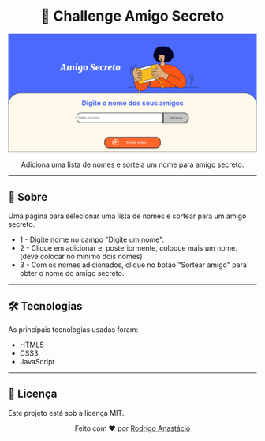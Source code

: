 <h1 align="center">🚀 Challenge Amigo Secreto</h1>

<p align="center">
  <img src="./assets/amigoSecreto.png" alt="Logo do Projeto" />
</p>

<p align="center">
  Adiciona uma lista de nomes e sorteia um nome para amigo secreto.
</p>

---

## 📖 Sobre

Uma página para selecionar uma lista de nomes e sortear para um amigo secreto.

- 1 - Digite nome no campo "Digite um nome".
- 2 - Clique em adicionar e, posteriormente, coloque mais um nome. (deve colocar no mínimo dois nomes)
- 3 - Com os nomes adicionados, clique no botão "Sortear amigo" para obter o nome do amigo secreto.

---

## 🛠 Tecnologias

As principais tecnologias usadas foram:

- HTML5
- CSS3
- JavaScript

---

## 📄 Licença

Este projeto está sob a licença MIT.

<p align="center"> Feito com ❤️ por <a href="https://github.com/rodrigosan003/">Rodrigo Anastácio</a> </p>
